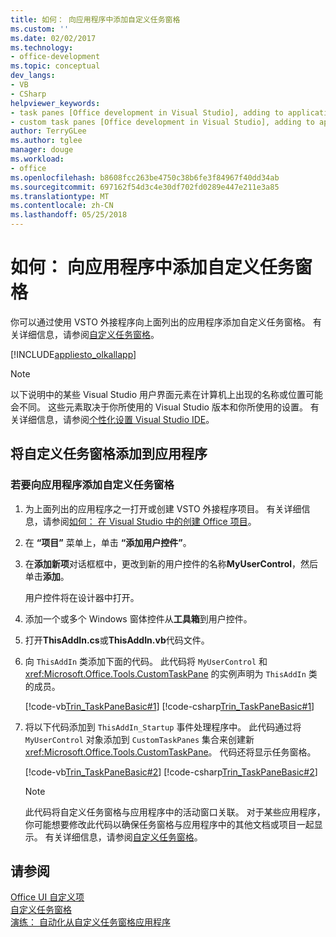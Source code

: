 ```yaml
---
title: 如何： 向应用程序中添加自定义任务窗格
ms.custom: ''
ms.date: 02/02/2017
ms.technology:
- office-development
ms.topic: conceptual
dev_langs:
- VB
- CSharp
helpviewer_keywords:
- task panes [Office development in Visual Studio], adding to application
- custom task panes [Office development in Visual Studio], adding to application
author: TerryGLee
ms.author: tglee
manager: douge
ms.workload:
- office
ms.openlocfilehash: b8608fcc263be4750c38b6fe3f84967f40dd34ab
ms.sourcegitcommit: 697162f54d3c4e30df702fd0289e447e211e3a85
ms.translationtype: MT
ms.contentlocale: zh-CN
ms.lasthandoff: 05/25/2018
---
```

# <a name="how-to-add-a-custom-task-pane-to-an-application"></a>如何： 向应用程序中添加自定义任务窗格
  你可以通过使用 VSTO 外接程序向上面列出的应用程序添加自定义任务窗格。 有关详细信息，请参阅[自定义任务窗格](../vsto/custom-task-panes.md)。  
  
 [!INCLUDE[appliesto_olkallapp](../vsto/includes/appliesto-olkallapp-md.md)]  
  
> [!NOTE]  
>  以下说明中的某些 Visual Studio 用户界面元素在计算机上出现的名称或位置可能会不同。 这些元素取决于你所使用的 Visual Studio 版本和你所使用的设置。 有关详细信息，请参阅[个性化设置 Visual Studio IDE](../ide/personalizing-the-visual-studio-ide.md)。  
  
## <a name="add-a-custom-task-pane-to-an-application"></a>将自定义任务窗格添加到应用程序  
  
### <a name="to-add-a-custom-task-pane-to-an-application"></a>若要向应用程序添加自定义任务窗格  
  
1.  为上面列出的应用程序之一打开或创建 VSTO 外接程序项目。 有关详细信息，请参阅[如何： 在 Visual Studio 中的创建 Office 项目](../vsto/how-to-create-office-projects-in-visual-studio.md)。  
  
2.  在 **“项目”** 菜单上，单击 **“添加用户控件”**。  
  
3.  在**添加新项**对话框框中，更改到新的用户控件的名称**MyUserControl**，然后单击**添加**。  
  
     用户控件将在设计器中打开。  
  
4.  添加一个或多个 Windows 窗体控件从**工具箱**到用户控件。  
  
5.  打开**ThisAddIn.cs**或**ThisAddIn.vb**代码文件。  
  
6.  向 `ThisAddIn` 类添加下面的代码。 此代码将 `MyUserControl` 和 <xref:Microsoft.Office.Tools.CustomTaskPane> 的实例声明为 `ThisAddIn` 类的成员。  
  
     [!code-vb[Trin_TaskPaneBasic#1](../vsto/codesnippet/VisualBasic/Trin_TaskPaneBasic/ThisAddIn.vb#1)]
     [!code-csharp[Trin_TaskPaneBasic#1](../vsto/codesnippet/CSharp/Trin_TaskPaneBasic/ThisAddIn.cs#1)]  
  
7.  将以下代码添加到 `ThisAddIn_Startup` 事件处理程序中。 此代码通过将 `MyUserControl` 对象添加到 `CustomTaskPanes` 集合来创建新 <xref:Microsoft.Office.Tools.CustomTaskPane>。 代码还将显示任务窗格。  
  
     [!code-vb[Trin_TaskPaneBasic#2](../vsto/codesnippet/VisualBasic/Trin_TaskPaneBasic/ThisAddIn.vb#2)]
     [!code-csharp[Trin_TaskPaneBasic#2](../vsto/codesnippet/CSharp/Trin_TaskPaneBasic/ThisAddIn.cs#2)]  
  
    > [!NOTE]  
    >  此代码将自定义任务窗格与应用程序中的活动窗口关联。 对于某些应用程序，你可能想要修改此代码以确保任务窗格与应用程序中的其他文档或项目一起显示。 有关详细信息，请参阅[自定义任务窗格](../vsto/custom-task-panes.md)。  
  
## <a name="see-also"></a>请参阅  
 [Office UI 自定义项](../vsto/office-ui-customization.md)   
 [自定义任务窗格](../vsto/custom-task-panes.md)   
 [演练： 自动化从自定义任务窗格应用程序](../vsto/walkthrough-automating-an-application-from-a-custom-task-pane.md)  
  
  